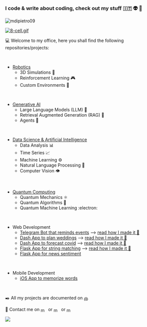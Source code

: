 ### I code & write about coding, check out my stuff 🇮🇹 👽 👻

<p align="left"> <img src="https://komarev.com/ghpvc/?username=mdipietro09&label=Profile%20views&color=0e75b6&style=flat" alt="mdipietro09"/> </p>

<p><a href="https://commons.wikimedia.org/wiki/File:8-cell.gif#/media/File:8-cell.gif"><img src="https://upload.wikimedia.org/wikipedia/commons/d/d7/8-cell.gif" alt="8-cell.gif"></a></p>

:computer: Welcome to my office, here you shall find the following repositories/projects:

<br/>

- [Robotics](https://github.com/mdipietro09/RoboticsPy)
    - 3D Simulations 🦾
    - Reinforcement Learning 🎮
    - Custom Environments 🏰

<br/>

- [Generative AI](https://github.com/mdipietro09/GenerativeAI)
    - Large Language Models (LLM) 🧠
    - Retrieval Augmented Generation (RAG) 💬
    - Agents 👾

<br/>

- [Data Science & Artificial Intelligence](https://github.com/mdipietro09/DataScience_ArtificialIntelligence_Utils)
    - Data Analysis 📊
    - Time Series 📈
    - Machine Learning :gear:
    - Natural Language Processing 📰
    - Computer Vision 👁️

<br/>

- [Quantum Computing](https://github.com/mdipietro09/QuantumComputing_Utils)
    - Quantum Mechanics :atom_symbol:
    - Quantum Algorithms :dna:
    - Quantum Machine Learning :electron:

<br/>

- Web Development
    - [Telegram Bot that reminds events](https://github.com/mdipietro09/Bot_TelegramDatesReminder) ⟶ [read how I made it 📖](https://pub.towardsai.net/build-deploy-a-python-bot-with-short-term-and-long-term-memory-a3f1cd6254b8)
    - [Dash App to plan weddings](https://github.com/mdipietro09/App_Wedding) ⟶ [read how I made it 📖](https://towardsdatascience.com/web-development-with-python-dash-complete-tutorial-6716186e09b3)
    - [Dash App to forecast covid](https://github.com/mdipietro09/App_VirusForecaster) ⟶ [read how I made it 📖](https://towardsdatascience.com/how-to-embed-bootstrap-css-js-in-your-python-dash-app-8d95fc9e599e)
    - [Flask App for string matching](https://github.com/mdipietro09/App_StringsMatcher) ⟶ [read how I made it 📖](https://towardsdatascience.com/surpass-excel-vlookup-with-python-and-nlp-ab20d56c4a1a)
    - [Flask App for news sentiment](https://github.com/mdipietro09/App_WebNewsEngine)

<br/>

- Mobile Development
    - [iOS App to memorize words](https://github.com/mdipietro09/mApp_Memorizer)

<br/>

:black_nib:	All my projects are documented on <a href="https://maurodp.medium.com" target="_blank"><img align="center" src="https://cdn.jsdelivr.net/npm/simple-icons@3.0.1/icons/medium.svg" alt="@mdipietro09" height="15" width="20"/></a>

📲 Contact me on <a href="https://www.linkedin.com/in/mauro-di-pietro-56a1366b/" target="_blank"><img align="center" src="https://cdn.jsdelivr.net/npm/simple-icons@3.0.1/icons/linkedin.svg" alt="mdipietro09" height="15" width="20"/></a> or <a href="https://twitter.com/maurodp_" target="_blank"><img align="center" src="https://cdn.jsdelivr.net/npm/simple-icons@3.0.1/icons/twitter.svg" alt="mdipietro09" height="15" width="20"/></a> or <a href="https://www.instagram.com/maurodpx/" target="_blank"><img align="center" src="https://cdn.jsdelivr.net/npm/simple-icons@3.0.1/icons/instagram.svg" alt="mdipietro09" height="15" width="20"/></a>

<img src="https://upload.wikimedia.org/wikipedia/commons/9/97/Two_repetitions_of_a_walking_sequence_of_an_individual_recorded_using_a_motion-capture_system.gif"/>
